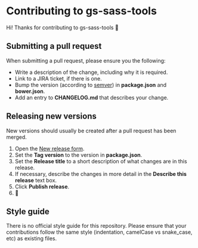 # Contributing to gs-sass-tools

Hi! Thanks for contributing to gs-sass-tools :tada:

## Submitting a pull request

When submitting a pull request, please ensure you the following:

- Write a description of the change, including why it is required.
- Link to a JIRA ticket, if there is one.
- Bump the version (according to [semver](http://semver.org/)) in **package.json** and **bower.json**.
- Add an entry to **CHANGELOG.md** that describes your change.

## Releasing new versions

New versions should usually be created after a pull request has been merged.

1. Open the [New release form](https://github.com/bbc/gs-sass-tools/releases/new).
2. Set the **Tag version** to the version in **package.json**.
3. Set the **Release title** to a short description of what changes are in this release.
4. If necessary, describe the changes in more detail in the **Describe this release** text box.
5. Click **Publish release**.
6. :tada:

## Style guide

There is no official style guide for this repository. Please ensure that your contributions follow the same style (indentation, camelCase vs snake_case, etc) as existing files.
